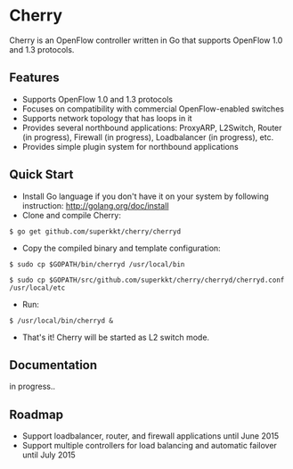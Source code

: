 # Cherry

Cherry is an OpenFlow controller written in Go that supports OpenFlow 1.0 and 1.3 protocols.

## Features

* Supports OpenFlow 1.0 and 1.3 protocols
* Focuses on compatibility with commercial OpenFlow-enabled switches
* Supports network topology that has loops in it
* Provides several northbound applications: ProxyARP, L2Switch, Router (in progress), Firewall (in progress), Loadbalancer (in progress), etc.
* Provides simple plugin system for northbound applications

## Quick Start

* Install Go language if you don't have it on your system by following instruction: http://golang.org/doc/install
* Clone and compile Cherry: 

 ```$ go get github.com/superkkt/cherry/cherryd```

* Copy the compiled binary and template configuration: 
 
 ```$ sudo cp $GOPATH/bin/cherryd /usr/local/bin```
 
 ```$ sudo cp $GOPATH/src/github.com/superkkt/cherry/cherryd/cherryd.conf /usr/local/etc```

* Run:

 ```$ /usr/local/bin/cherryd &```

* That's it! Cherry will be started as L2 switch mode.

## Documentation

in progress..

## Roadmap

* Support loadbalancer, router, and firewall applications until June 2015
* Support multiple controllers for load balancing and automatic failover until July 2015
